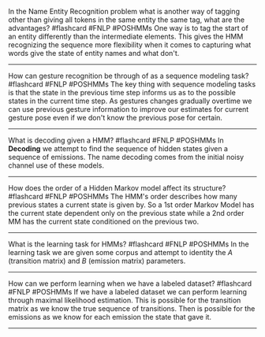 In the Name Entity Recognition problem what is another way of tagging other than giving all tokens in the same entity the same tag, what are the advantages? #flashcard #FNLP #POSHMMs
	One way is to tag the start of an entity differently than the intermediate elements. This gives the HMM recognizing the sequence more flexibility when it comes to capturing what words give the state of entity names and what don't.

---
How can gesture recognition be through of as a sequence modeling task?  #flashcard #FNLP #POSHMMs 
	The key thing with sequence modeling tasks is that the state in the previous time step informs us as to the possible states in the current time step. As gestures changes gradually overtime we can use previous gesture information to improve our estimates for current gesture pose even if we don't know the previous pose for certain.

---
What is decoding given a HMM?  #flashcard #FNLP #POSHMMs 
	In **Decoding** we attempt to find the sequence of hidden states given a sequence of emissions. The name decoding comes from the initial noisy channel use of these models.

---
How does the order of a Hidden Markov model affect its structure?  #flashcard #FNLP #POSHMMs 
	The HMM's order describes how many previous states a current state is given by. So a 1st order Markov Model has the current state dependent only on the previous state while a 2nd order MM has the current state conditioned on the previous two.

---
What is the learning task for HMMs?  #flashcard #FNLP #POSHMMs 
	In the learning task we are given some corpus and attempt to identity the $A$ (transition matrix) and $B$ (emission matrix) parameters.

---
How can we perform learning when we have a labeled dataset?  #flashcard #FNLP #POSHMMs 
	If we have a labeled dataset we can perform learning through maximal likelihood estimation. This is possible for the transition matrix as we know the true sequence of transitions. Then is possible for the emissions as we know for each emission the state that gave it.

---
